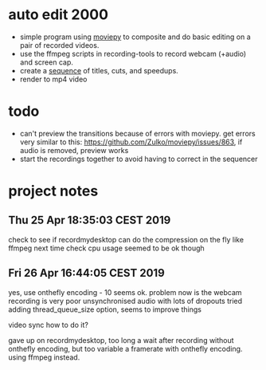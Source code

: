 # auto edit 2000

* simple program using [moviepy](https://zulko.github.io/moviepy/) to composite and do basic editing on a pair of recorded videos.
* use the ffmpeg scripts in recording-tools to record webcam (+audio) and screen cap.
* create a [sequence](sequence.py) of titles, cuts, and speedups.
* render to mp4 video

# todo

* can't preview the transitions because of errors with moviepy. get errors very similar to this: https://github.com/Zulko/moviepy/issues/863, if audio is removed, preview works
* start the recordings together to avoid having to correct in the sequencer

# project notes

## Thu 25 Apr 18:35:03 CEST 2019

check to see if recordmydesktop can do the compression on the fly like ffmpeg
next time check cpu usage
seemed to be ok though

## Fri 26 Apr 16:44:05 CEST 2019

yes, use onthefly encoding - 10 seems ok.
problem now is the webcam recording is very poor unsynchronised audio with lots of dropouts
tried adding thread_queue_size option, seems to improve things

video sync how to do it?

gave up on recordmydesktop, too long a wait after recording without onthefly encoding, but too variable a framerate with onthefly encoding. using ffmpeg instead.


